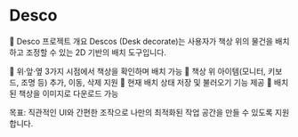 # Desco
📌 Desco 프로젝트 개요
Descos (Desk decorate)는 사용자가 책상 위의 물건을 배치하고 조정할 수 있는 2D 기반의 배치 도구입니다.

🔹 위·앞·옆 3가지 시점에서 책상을 확인하며 배치 가능
🔹 책상 위 아이템(모니터, 키보드, 조명 등) 추가, 이동, 삭제 지원
🔹 현재 배치 상태 저장 및 불러오기 기능 제공
🔹 배치된 책상을 이미지로 다운로드 가능

목표: 직관적인 UI와 간편한 조작으로 나만의 최적화된 작업 공간을 만들 수 있도록 지원합니다. 
